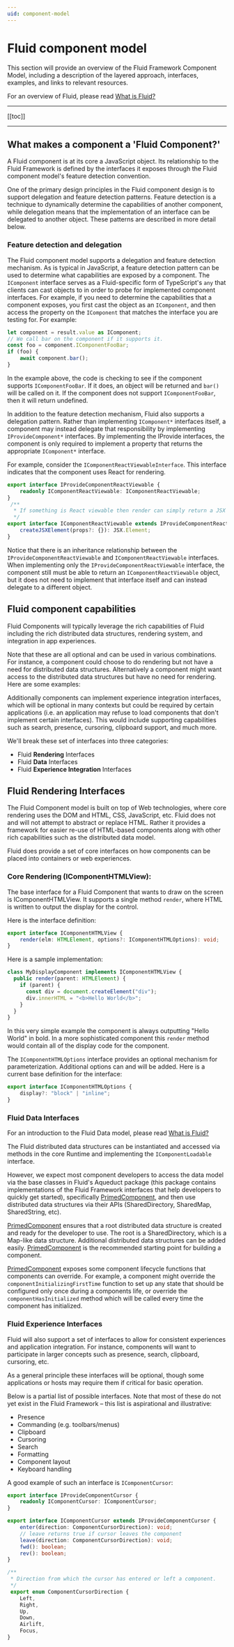 ```yaml
---
uid: component-model
---
```


# Fluid component model

This section will provide an overview of the Fluid Framework Component Model, including a description of the layered approach,
interfaces, examples, and links to relevant resources.

For an overview of Fluid, please read [What is Fluid?](../what-is-fluid.md)

---

[[toc]]

---

## What makes a component a 'Fluid Component?'

A Fluid component is at its core a JavaScript object. Its relationship to the Fluid Framework is defined by the
interfaces it exposes through the Fluid component model's feature detection convention.

One of the primary design principles in the Fluid component design is to support delegation and feature detection
patterns. Feature detection is a technique to dynamically determine the capabilities of another component, while
delegation means that the implementation of an interface can be delegated to another object. These patterns are
described in more detail below.

### Feature detection and delegation

The Fluid component model supports a delegation and feature detection mechanism. As is typical in JavaScript, a feature
detection pattern can be used to determine what capabilities are exposed by a component. The `IComponent` interface serves
as a Fluid-specific form of TypeScript's `any` that clients can cast objects to in order to probe for implemented component
interfaces. For example, if you need to determine the capabilities that a component exposes, you first cast the object
as an `IComponent`, and then access the property on the `IComponent` that matches the interface you are testing for. For
example:

```typescript
let component = result.value as IComponent;
// We call bar on the component if it supports it.
const foo = component.IComponentFooBar;
if (foo) {
    await component.bar();
}
```

In the example above, the code is checking to see if the component supports `IComponentFooBar`. If it does, an object will
be returned and `bar()` will be called on it. If the component does not support `IComponentFooBar`, then it will return
undefined.

In addition to the feature detection mechanism, Fluid also supports a delegation pattern. Rather than implementing
`IComponent*` interfaces itself, a component may instead delegate that responsibility by implementing `IProvideComponent*`
interfaces. By implementing the IProvide interfaces, the component is only required to implement a property that returns
the appropriate `IComponent*` interface.

For example, consider the `IComponentReactViewableInterface`. This interface indicates that the component uses React for
rendering.

```typescript
export interface IProvideComponentReactViewable {
    readonly IComponentReactViewable: IComponentReactViewable;
}
 /**
  * If something is React viewable then render can simply return a JSX Element
  */
export interface IComponentReactViewable extends IProvideComponentReactViewable {
    createJSXElement(props?: {}): JSX.Element;
}
```

Notice that there is an inheritance relationship between the `IProvideComponentReactViewable` and `IComponentReactViewable`
interfaces. When implementing only the `IProvideComponentReactViewable` interface, the component still must be able to
return an `IComponentReactViewable` object, but it does not need to implement that interface itself and can instead
delegate to a different object.

## Fluid component capabilities

Fluid Components will typically leverage the rich capabilities of Fluid including the rich distributed data structures,
rendering system, and integration in app experiences.

Note that these are all optional and can be used in various combinations. For instance, a component could choose to do
rendering but not have a need for distributed data structures. Alternatively a component might want access to the
distributed data structures but have no need for rendering. Here are some examples:

Additionally components can implement experience integration interfaces, which will be optional in many contexts but
could be required by certain applications (i.e. an application may refuse to load components that don't implement
certain interfaces). This would include supporting capabilities such as search, presence, cursoring, clipboard support,
and much more.

We'll break these set of interfaces into three categories:

* Fluid **Rendering** Interfaces
* Fluid **Data** Interfaces
* Fluid **Experience Integration** Interfaces

## Fluid Rendering Interfaces

The Fluid Component model is built on top of Web technologies, where core rendering uses the DOM and HTML, CSS,
JavaScript, etc. Fluid does not and will not attempt to abstract or replace HTML. Rather it provides a framework for
easier re-use of HTML-based components along with other rich capabilities such as the distributed data model.

Fluid does provide a set of core interfaces on how components can be placed into containers or web experiences.

### Core Rendering (IComponentHTMLView):

The base interface for a Fluid Component that wants to draw on the screen is IComponentHTMLView. It supports a single
method `render`, where HTML is written to output the display for the control.

Here is the interface definition:

```typescript
export interface IComponentHTMLView {
    render(elm: HTMLElement, options?: IComponentHTMLOptions): void;
}
```

Here is a sample implementation:

```typescript
class MyDisplayComponent implements IComponentHTMLView {
  public render(parent: HTMLElement) {
    if (parent) {
      const div = document.createElement("div");
      div.innerHTML = "<b>Hello World</b>";
    }
  }
}
```

In this very simple example the component is always outputting "Hello World" in bold. In a more sophisticated component
this `render` method would contain all of the display code for the component.

The `IComponentHTMLOptions` interface provides an optional mechanism for parameterization. Additional options can and
will be added. Here is a current base definition for the interface:

```typescript
export interface IComponentHTMLOptions {
    display?: "block" | "inline";
}
```

### Fluid Data Interfaces

For an introduction to the Fluid Data model, please read [What is Fluid?](../what-is-fluid.md)

The Fluid distributed data structures can be instantiated and accessed via methods in the core Runtime and implementing
the `IComponentLoadable` interface.

However, we expect most component developers to access the data model via the base classes in Fluid's Aqueduct package
(this package contains implementations of the Fluid Framework interfaces that help developers to quickly get started),
specifically [PrimedComponent][], and then use distributed data structures via their APIs (SharedDirectory, SharedMap,
SharedString, etc).

[PrimedComponent][] ensures that a root distributed data structure is created and ready for the developer to use. The
root is a SharedDirectory, which is a Map-like data structure. Additional distributed data structures can be added
easily. [PrimedComponent][] is the recommended starting point for building a component.

[PrimedComponent][] exposes some component lifecycle functions that components can override. For example, a component
might override the `componentInitializingFirstTime` function to set up any state that should be configured only once
during a components life, or override the `componentHasInitialized` method which will be called every time the component
has initialized.

### Fluid Experience Interfaces

Fluid will also support a set of interfaces to allow for consistent experiences and application integration. For
instance, components will want to participate in larger concepts such as presence, search, clipboard, cursoring, etc.

As a general principle these interfaces will be optional, though some applications or hosts may require them if critical
for basic operation.

Below is a partial list of possible interfaces. Note that most of these do not yet exist in the Fluid Framework – this
list is aspirational and illustrative:

* Presence
* Commanding (e.g. toolbars/menus)
* Clipboard
* Cursoring
* Search
* Formatting
* Component layout
* Keyboard handling

A good example of such an interface is `IComponentCursor`:

```typescript
export interface IProvideComponentCursor {
    readonly IComponentCursor: IComponentCursor;
}

export interface IComponentCursor extends IProvideComponentCursor {
    enter(direction: ComponentCursorDirection): void;
    // leave returns true if cursor leaves the component
    leave(direction: ComponentCursorDirection): void;
    fwd(): boolean;
    rev(): boolean;
}

/**
 * Direction from which the cursor has entered or left a component.
 */
 export enum ComponentCursorDirection {
    Left,
    Right,
    Up,
    Down,
    Airlift,
    Focus,
}
```

[IComponentHTMLView]: ../api/fluid-component-core-interfaces.icomponenthtmlview.md
[IComponentReactViewable]: ../api/fluid-aqueduct-react.icomponentreactviewable.md
[IProvideComponentHTMLView]: ../api/fluid-component-core-interfaces.iprovidecomponenthtmlview.md
[PrimedComponent]: ../api/fluid-aqueduct.primedcomponent.md
[SharedDirectory]: ../api/fluid-map.shareddirectory.md
[SharedMap]: ../api/fluid-map.sharedmap.md
[undo-redo]: ../api/fluid-undo-redo.md
